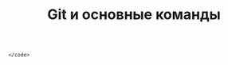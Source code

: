 <h1 align="center">Git и основные команды</h1>

<div id="navigation">
    <code>
        
    </code>
</div>